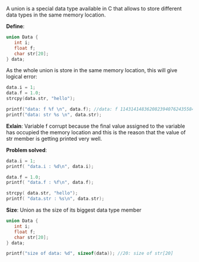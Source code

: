A union is a special data type available in C that allows to store different data types in the same memory location.

**Define**:

```c
union Data {
   int i;
   float f;
   char str[20];
} data; 
```

As the whole union is store in the same memory location, this will give logical error:

```cpp
data.i = 1;
data.f = 1.0;
strcpy(data.str, "hello");

printf("data: f %f \n", data.f); //data: f 1143141483620823940762435584.000000
printf("data: str %s \n", data.str);
```

**Exlain**: Variable f corrupt because the final value assigned to the variable has occupied the memory location and this is the reason that the value of str member is getting printed very well.

**Problem solved**:

```c
data.i = 1;
printf( "data.i : %d\n", data.i);

data.f = 1.0;
printf( "data.f : %f\n", data.f);

strcpy( data.str, "hello");
printf( "data.str : %s\n", data.str);
```

**Size**: Union as the size of its biggest data type member

```c
union Data {
   int i;
   float f;
   char str[20];
} data; 

printf("size of data: %d", sizeof(data)); //20: size of str[20]
```